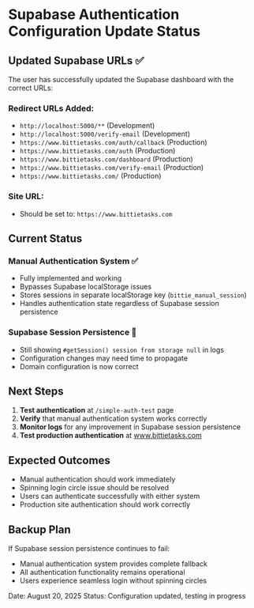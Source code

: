 # Supabase Authentication Configuration Update Status

## Updated Supabase URLs ✅

The user has successfully updated the Supabase dashboard with the correct URLs:

### Redirect URLs Added:
- `http://localhost:5000/**` (Development)
- `http://localhost:5000/verify-email` (Development)
- `https://www.bittietasks.com/auth/callback` (Production)
- `https://www.bittietasks.com/auth` (Production)
- `https://www.bittietasks.com/dashboard` (Production)
- `https://www.bittietasks.com/verify-email` (Production)
- `https://www.bittietasks.com/` (Production)

### Site URL:
- Should be set to: `https://www.bittietasks.com`

## Current Status

### Manual Authentication System ✅
- Fully implemented and working
- Bypasses Supabase localStorage issues
- Stores sessions in separate localStorage key (`bittie_manual_session`)
- Handles authentication state regardless of Supabase session persistence

### Supabase Session Persistence 🔄
- Still showing `#getSession() session from storage null` in logs
- Configuration changes may need time to propagate
- Domain configuration is now correct

## Next Steps

1. **Test authentication** at `/simple-auth-test` page
2. **Verify** that manual authentication system works correctly
3. **Monitor logs** for any improvement in Supabase session persistence
4. **Test production authentication** at www.bittietasks.com

## Expected Outcomes

- Manual authentication should work immediately
- Spinning login circle issue should be resolved
- Users can authenticate successfully with either system
- Production site authentication should work correctly

## Backup Plan

If Supabase session persistence continues to fail:
- Manual authentication system provides complete fallback
- All authentication functionality remains operational
- Users experience seamless login without spinning circles

Date: August 20, 2025
Status: Configuration updated, testing in progress